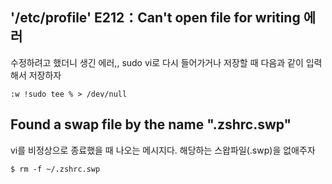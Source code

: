 ## '/etc/profile' E212：Can't open file for writing 에러

수정하려고 했더니 생긴 에러,, sudo vi로 다시 들어가거나 저장할 때 다음과 같이 입력해서 저장하자

~~~
:w !sudo tee % > /dev/null
~~~

## Found a swap file by the name ".zshrc.swp"

vi를 비정상으로 종료했을 때 나오는 메시지다. 해당하는 스왑파일(.swp)을 없애주자

~~~
$ rm -f ~/.zshrc.swp
~~~
